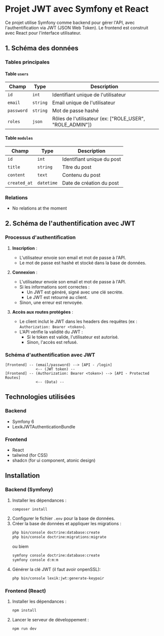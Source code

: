 # Projet JWT avec Symfony et React

Ce projet utilise Symfony comme backend pour gérer l'API, avec l'authentification via JWT (JSON Web Token). Le frontend est construit avec React pour l'interface utilisateur.

## 1. Schéma des données

### Tables principales

#### Table `users`
| Champ          | Type           | Description                          |
|----------------|----------------|--------------------------------------|
| `id`          | `int`          | Identifiant unique de l'utilisateur |
| `email`       | `string`       | Email unique de l'utilisateur       |
| `password`    | `string`       | Mot de passe hashé                  |
| `roles`       | `json`         | Rôles de l'utilisateur (ex: ["ROLE_USER", "ROLE_ADMIN"]) |

#### Table `modules`
| Champ          | Type           | Description                          |
|----------------|----------------|--------------------------------------|
| `id`          | `int`          | Identifiant unique du post          |
| `title`       | `string`       | Titre du post                       |
| `content`     | `text`         | Contenu du post                     |
| `created_at`  | `datetime`     | Date de création du post            |

### Relations
- No relations at the moment



## 2. Schéma de l'authentification avec JWT

### Processus d'authentification
1. **Inscription** :
   - L'utilisateur envoie son email et mot de passe à l'API.
   - Le mot de passe est hashé et stocké dans la base de données.

2. **Connexion** :
   - L'utilisateur envoie son email et mot de passe à l'API.
   - Si les informations sont correctes :
     - Un JWT est généré, signé avec une clé secrète.
     - Le JWT est retourné au client.
   - Sinon, une erreur est renvoyée.

3. **Accès aux routes protégées** :
   - Le client inclut le JWT dans les headers des requêtes (ex : `Authorization: Bearer <token>`).
   - L'API vérifie la validité du JWT :
     - Si le token est valide, l'utilisateur est autorisé.
     - Sinon, l'accès est refusé.


### Schéma d'authentification avec JWT
```plaintext
[Frontend] -- (email/password) --> [API - /login]
              <-- (JWT token) --
[Frontend] -- (Authorization: Bearer <token>) --> [API - Protected Routes]
              <-- (Data) --
```

## Technologies utilisées

### Backend
- Symfony 6
- LexikJWTAuthenticationBundle

### Frontend
- React
- tailwind (for CSS)
- shadcn (for ui component, atonic design)

## Installation

### Backend (Symfony)
1. Installer les dépendances :
   ```bash
   composer install
   ```
2. Configurer le fichier `.env` pour la base de données.
3. Créer la base de données et appliquer les migrations :
   ```bash
   php bin/console doctrine:database:create
   php bin/console doctrine:migrations:migrate
   ```
   ou biem 
   ```bash
   symfony console doctrine:database:create
   symfony console d:m:m
   ```
4. Générer la clé JWT (il faut avoir onpenSSL):
   ```bash
   php bin/console lexik:jwt:generate-keypair
   ```

### Frontend (React)
1. Installer les dépendances :
   ```bash
   npm install
   ```
2. Lancer le serveur de développement :
   ```bash
   npm run dev
